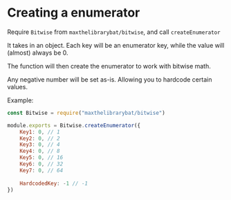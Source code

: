 # Creating a enumerator

Require `Bitwise` from `maxthelibrarybat/bitwise`, and call `createEnumerator`

It takes in an object. Each key will be an enumerator key, while the value will (almost) always be 0.

The function will then create the enumerator to work with bitwise math.

Any negative number will be set as-is. Allowing you to hardcode certain values.

Example:
```js
const Bitwise = require("maxthelibrarybat/bitwise")

module.exports = Bitwise.createEnumerator({
    Key1: 0, // 1
    Key2: 0, // 2
    Key3: 0, // 4
    Key4: 0, // 8
    Key5: 0, // 16
    Key6: 0, // 32
    Key7: 0, // 64
    
    HardcodedKey: -1 // -1
})
```